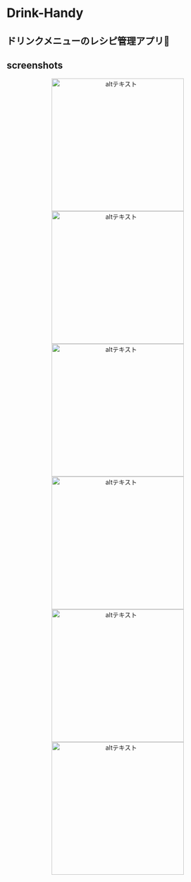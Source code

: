# Drink-Handy

## ドリンクメニューのレシピ管理アプリ🍺

## screenshots
<p align="center">
  <img src="https://github.com/U-ma-s/Drink-Handy/assets/83539620/f7792ce7-8845-480b-b41c-9ce962d52715" alt="altテキスト" width=300>
  <img src="https://github.com/U-ma-s/Drink-Handy/assets/83539620/b7c517be-4f8f-43de-a642-6086e4cd7248" alt="altテキスト" width=300>
  <img src="https://github.com/U-ma-s/Drink-Handy/assets/83539620/28b04308-1731-4e74-a8d2-3987be54e639" alt="altテキスト" width=300>
  <img src="https://github.com/U-ma-s/Drink-Handy/assets/83539620/00f236e6-8c17-43ae-9814-858b364a416a" alt="altテキスト" width=300>
  <img src="https://github.com/U-ma-s/Drink-Handy/assets/83539620/82c4efef-01e2-4f14-b3b7-1f7a33bb63ec" alt="altテキスト" width=300>
  <img src="https://github.com/U-ma-s/Drink-Handy/assets/83539620/ea48c5b7-c3e3-4a10-9cd4-fd937a0c323b" alt="altテキスト" width=300>
</p>
